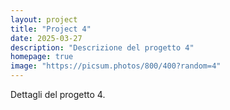 ```yaml
---
layout: project
title: "Project 4"
date: 2025-03-27
description: "Descrizione del progetto 4"
homepage: true
image: "https://picsum.photos/800/400?random=4"
---
```


Dettagli del progetto 4.
